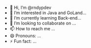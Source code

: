 - 👋 Hi, I’m @rndypdev
- 👀 I’m interested in Java and GoLand...
- 🌱 I’m currently learning Back-end...
- 💞️ I’m looking to collaborate on ...
- 📫 How to reach me ...
- 😄 Pronouns: ...
- ⚡ Fun fact: ...

<!---
rndypdev/rndypdev is a ✨ special ✨ repository because its `README.md` (this file) appears on your GitHub profile.
You can click the Preview link to take a look at your changes.
--->
